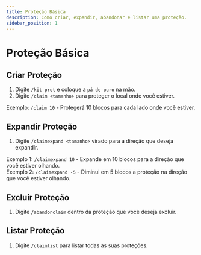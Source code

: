 ```yaml
---
title: Proteção Básica
description: Como criar, expandir, abandonar e listar uma proteção.
sidebar_position: 1
---
```


# Proteção Básica

## Criar Proteção

1. Digite `/kit prot` e coloque a `pá de ouro` na mão.
2. Digite `/claim <tamanho>` para proteger o local onde você estiver.  

Exemplo: `/claim 10` - Protegerá 10 blocos para cada lado onde você estiver.

## Expandir Proteção

1. Digite `/claimexpand <tamanho>` virado para a direção que deseja expandir.  

Exemplo 1: `/claimexpand 10` - Expande em 10 blocos para a direção que você estiver olhando.  
Exemplo 2: `/claimexpand -5` - Diminui em 5 blocos a proteção na direção que você estiver olhando.

## Excluir Proteção

1. Digite `/abandonclaim` dentro da proteção que você deseja excluir.

## Listar Proteção

1. Digite `/claimlist` para listar todas as suas proteções.
